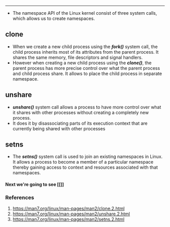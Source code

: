 ___
- The namespace API of the Linux kernel consist of three system calls, which allows us to create namespaces.
## clone
- When we create a new child process using the ***fork()*** system call, the child process inherits most of its attributes from the parent process. It shares the same memory, file descriptors and signal handlers.
- However when creating a new child process using the ***clone()***, the parent process has more precise control over what the parent process and child process share. It allows to place the child process in separate namespace. 
## unshare
- ***unshare()***  system call allows a process to have more control over what it shares with other processes without creating a completely new process.
- It does it by disassociating parts of its execution context that are currently being shared with other processes
## setns
- The ***setns()***  system call is used to join an existing namespaces in Linux. It allows a process to become a member of a particular namespace thereby gaining access to context and resources associated with that namespaces.
#### Next we're going to see [[]]
### References
1. https://man7.org/linux/man-pages/man2/clone.2.html
2. https://man7.org/linux/man-pages/man2/unshare.2.html
3. https://man7.org/linux/man-pages/man2/setns.2.html